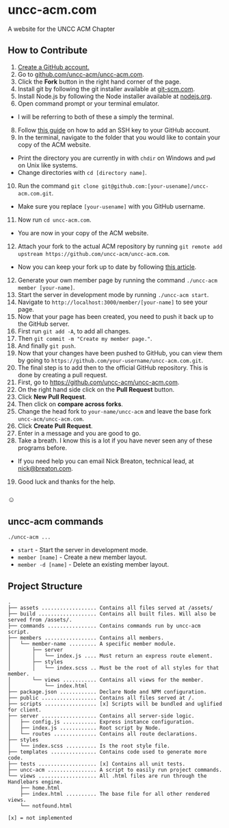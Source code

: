 # uncc-acm.com
A website for the UNCC ACM Chapter

## How to Contribute

1. [Create a GitHub account.](https://github.com/join)
2. Go to [github.com/uncc-acm/uncc-acm.com](https://github.com/uncc-acm/uncc-acm.com).
3. Click the **Fork** button in the right hand corner of the page.
5. Install git by following the git installer available at [git-scm.com](https://git-scm.com/download).
6. Install Node.js by following the Node installer available at [nodejs.org](https://nodejs.org/en/).
7. Open command prompt or your terminal emulator.
  - I will be referring to both of these a simply the terminal.
8. Follow [this guide](https://help.github.com/articles/generating-ssh-keys/) on how to add an SSH key to your GitHub account.
9. In the terminal, navigate to the folder that you would like to contain your copy of the ACM website.
  - Print the directory you are currently in with `chdir` on Windows and `pwd` on Unix like systems.
  - Change directories with `cd [directory name]`.
10. Run the command `git clone git@github.com:[your-usename]/uncc-acm.com.git`.
  - Make sure you replace `[your-usename]` with you GitHub username.
11. Now run `cd uncc-acm.com`.
  - You are now in your copy of the ACM website.
12. Attach your fork to the actual ACM repository by running `git remote add upstream https://github.com/uncc-acm/uncc-acm.com`.
  - Now you can keep your fork up to date by following [this article](https://help.github.com/articles/syncing-a-fork/).
12. Generate your own member page by running the command `./uncc-acm member [your-name]`.
13. Start the server in development mode by running `./uncc-acm start`.
14. Navigate to `http://localhost:3000/member/[your-name]` to see your page.
15. Now that your page has been created, you need to push it back up to the GitHub server.
  1. First run `git add -A`, to add all changes.
  2. Then `git commit -m "Create my member page."`.
  3. And finally `git push`.
16. Now that your changes have been pushed to GitHub, you can view them by going to `https://github.com/your-username/uncc-acm.com.git`.
17. The final step is to add then to the official GitHub repository. This is done by creating a pull request.
  1. First, go to https://github.com/uncc-acm/uncc-acm.com.
  2. On the right hand side click on the **Pull Request** button.
  3. Click **New Pull Request**.
  3. Then click on **compare across forks**.
  4. Change the head fork to `your-name/uncc-acm` and leave the base fork `uncc-acm/uncc-acm.com`.
  5. Click **Create Pull Request**.
  6. Enter in a message and you are good to go.
18. Take a breath. I know this is a lot if you have never seen any of these programs before.
  - If you need help you can email Nick Breaton, technical lead, at [nick@breaton.com](mailto:nick@breaton.com).
19. Good luck and thanks for the help.

### ☺

## uncc-acm commands

```
./uncc-acm ...
```

- `start` - Start the server in development mode.
- `member [name]` - Create a new member layout.
- `member -d [name]` - Delete an existing member layout.

## Project Structure

```
.
├── assets .................. Contains all files served at /assets/
├── build ................... Contains all built files. Will also be served from /assets/.
├── commands ................ Contains commands run by uncc-acm script.
├── members ................. Contains all members.
│   └── member-name ......... A specific member module.
│       ├── server
│       │   └── index.js .... Must return an express route element.
│       ├── styles
│       │   └── index.scss .. Must be the root of all styles for that member.
│       └── views ........... Contains all views for the member.
│           └── index.html
├── package.json ............ Declare Node and NPM configuration.
├── public .................. Contains all files served at /.
├── scripts ................. [x] Scripts will be bundled and uglified for client.
├── server .................. Contains all server-side logic.
│   ├── config.js ........... Express instance configuration.
│   ├── index.js ............ Root script by Node.
│   └── routes .............. Contains all route declarations.
├── styles
│   └── index.scss .......... Is the root style file.
├── templates ............... Contains code used to generate more code.
├── tests ................... [x] Contains all unit tests.
├── uncc-acm ................ A script to easily run project commands.
└── views ................... All .html files are run through the Handlebars engine.
    ├── home.html
    ├── index.html .......... The base file for all other rendered views.
    └── notfound.html

[x] = not implemented
```
